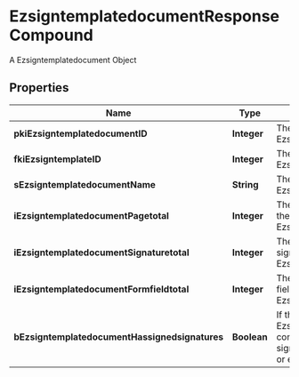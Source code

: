 

# EzsigntemplatedocumentResponseCompound

A Ezsigntemplatedocument Object

## Properties

| Name | Type | Description | Notes |
|------------ | ------------- | ------------- | -------------|
|**pkiEzsigntemplatedocumentID** | **Integer** | The unique ID of the Ezsigntemplatedocument |  |
|**fkiEzsigntemplateID** | **Integer** | The unique ID of the Ezsigntemplate |  |
|**sEzsigntemplatedocumentName** | **String** | The name of the Ezsigntemplatedocument. |  |
|**iEzsigntemplatedocumentPagetotal** | **Integer** | The number of pages in the Ezsigntemplatedocument. |  |
|**iEzsigntemplatedocumentSignaturetotal** | **Integer** | The number of total signatures in the Ezsigntemplate. |  |
|**iEzsigntemplatedocumentFormfieldtotal** | **Integer** | The number of total form fields in the Ezsigntemplate. |  |
|**bEzsigntemplatedocumentHassignedsignatures** | **Boolean** | If the Ezsigntemplatedocument contains signed signatures (From internal or external sources) |  |



